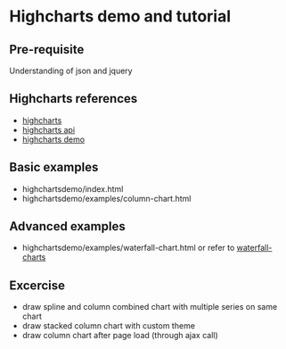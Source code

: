 Highcharts demo and tutorial
==================

Pre-requisite
-----------------
Understanding of json and jquery

Highcharts references
-----------------------------
* [highcharts](http://www.highcharts.com/)
* [highcharts api](http://www.highcharts.com/ref)
* [highcharts demo](http://www.highcharts.com/demo)

Basic examples
---------------------
* highchartsdemo/index.html
* highchartsdemo/examples/column-chart.html

Advanced examples
---------------------------
* highchartsdemo/examples/waterfall-chart.html or refer to [waterfall-charts](https://github.com/toamitkumar/waterfall-charts)

Excercise
-------------
* draw spline and column combined chart with multiple series on same chart
* draw stacked column chart with custom theme
* draw column chart after page load (through ajax call)